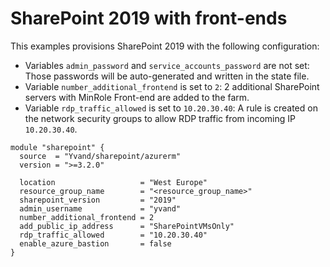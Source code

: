 # SharePoint 2019 with front-ends

This examples provisions SharePoint 2019 with the following configuration:

- Variables `admin_password` and `service_accounts_password` are not set: Those passwords will be auto-generated and written in the state file.
- Variable `number_additional_frontend` is set to `2`: 2 additional SharePoint servers with MinRole Front-end are added to the farm.
- Variable `rdp_traffic_allowed` is set to `10.20.30.40`: A rule is created on the network security groups to allow RDP traffic from incoming IP `10.20.30.40`.

```hcl
module "sharepoint" {
  source  = "Yvand/sharepoint/azurerm"
  version = ">=3.2.0"

  location                   = "West Europe"
  resource_group_name        = "<resource_group_name>"
  sharepoint_version         = "2019"
  admin_username             = "yvand"
  number_additional_frontend = 2
  add_public_ip_address      = "SharePointVMsOnly"
  rdp_traffic_allowed        = "10.20.30.40"
  enable_azure_bastion       = false
}
```
